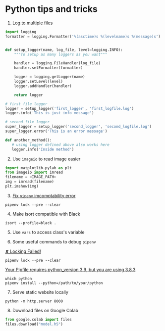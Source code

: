 # Python tips and tricks

1. [Log to multiple files](https://stackoverflow.com/questions/11232230/logging-to-two-files-with-different-settings)

```python
import logging
formatter = logging.Formatter('%(asctime)s %(levelname)s %(message)s')


def setup_logger(name, log_file, level=logging.INFO):
    """To setup as many loggers as you want"""

    handler = logging.FileHandler(log_file)        
    handler.setFormatter(formatter)

    logger = logging.getLogger(name)
    logger.setLevel(level)
    logger.addHandler(handler)

    return logger

# first file logger
logger = setup_logger('first_logger', 'first_logfile.log')
logger.info('This is just info message')

# second file logger
super_logger = setup_logger('second_logger', 'second_logfile.log')
super_logger.error('This is an error message')

def another_method():
   # using logger defined above also works here
   logger.info('Inside method')
```

2. Use `imageio` to read image easier

```python
import matplotlib.pylab as plt
from imageio import imread
filename = <IMAGE_PATH>
img = imread(filename)
plt.imshow(img)
```

3. [Fix `pipenv` imcomptability error](https://stackoverflow.com/questions/51540404/how-to-resolve-python-package-depencencies-with-pipenv)

```
pipenv lock --pre --clear
```

4. Make isort compatible with Black

```
isort --profile=black .
```

5. Use `vars` to access class's variable 

6. Some useful commands to debug `pipenv`

[✘ Locking Failed!](https://stackoverflow.com/questions/51540404/how-to-resolve-python-package-depencencies-with-pipenv)

```
pipenv lock --pre --clear
```

[Your Pipfile requires python_version 3.9, but you are using 3.8.3](https://github.com/pypa/pipenv/issues/2482)

```
which python
pipenv install --python=/path/to/your/python
```

7. Serve static website locally

```
python -m http.server 8000
```

8. Download files on Google Colab

```python
from google.colab import files
files.download("model.h5")
```
